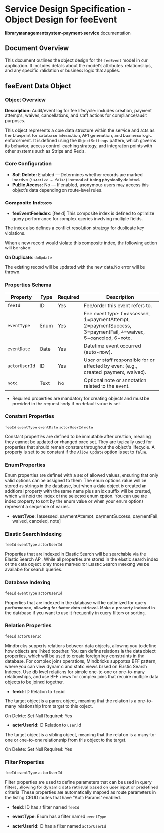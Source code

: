 # Service Design Specification - Object Design for feeEvent

**librarymanagementsystem-payment-service** documentation

## Document Overview

This document outlines the object design for the `feeEvent` model in our application. It includes details about the model's attributes, relationships, and any specific validation or business logic that applies.

## feeEvent Data Object

### Object Overview

**Description:** Audit/event log for fee lifecycle: includes creation, payment attempts, waives, cancellations, and staff actions for compliance/audit purposes.

This object represents a core data structure within the service and acts as the blueprint for database interaction, API generation, and business logic enforcement.
It is defined using the `ObjectSettings` pattern, which governs its behavior, access control, caching strategy, and integration points with other systems such as Stripe and Redis.

### Core Configuration

- **Soft Delete:** Enabled — Determines whether records are marked inactive (`isActive = false`) instead of being physically deleted.
- **Public Access:** No — If enabled, anonymous users may access this object’s data depending on route-level rules.

### Composite Indexes

- **feeEventFeeIndex**: [feeId]
  This composite index is defined to optimize query performance for complex queries involving multiple fields.

The index also defines a conflict resolution strategy for duplicate key violations.

When a new record would violate this composite index, the following action will be taken:

**On Duplicate**: `doUpdate`

The existing record will be updated with the new data.No error will be thrown.

### Properties Schema

| Property      | Type | Required | Description                                                                                                  |
| ------------- | ---- | -------- | ------------------------------------------------------------------------------------------------------------ |
| `feeId`       | ID   | Yes      | Fee/order this event refers to.                                                                              |
| `eventType`   | Enum | Yes      | Fee event type: 0=assessed, 1=paymentAttempt, 2=paymentSuccess, 3=paymentFail, 4=waived, 5=canceled, 6=note. |
| `eventDate`   | Date | Yes      | Datetime event occurred (auto-now).                                                                          |
| `actorUserId` | ID   | Yes      | User or staff responsible for or affected by event (e.g., created, payment, waived).                         |
| `note`        | Text | No       | Optional note or annotation related to the event.                                                            |

- Required properties are mandatory for creating objects and must be provided in the request body if no default value is set.

### Constant Properties

`feeId` `eventType` `eventDate` `actorUserId` `note`

Constant properties are defined to be immutable after creation, meaning they cannot be updated or changed once set. They are typically used for properties that should remain constant throughout the object's lifecycle.
A property is set to be constant if the `Allow Update` option is set to `false`.

### Enum Properties

Enum properties are defined with a set of allowed values, ensuring that only valid options can be assigned to them.
The enum options value will be stored as strings in the database,
but when a data object is created an addtional property with the same name plus an idx suffix will be created, which will hold the index of the selected enum option.
You can use the index property to sort by the enum value or when your enum options represent a sequence of values.

- **eventType**: [assessed, paymentAttempt, paymentSuccess, paymentFail, waived, canceled, note]

### Elastic Search Indexing

`feeId` `eventType` `actorUserId`

Properties that are indexed in Elastic Search will be searchable via the Elastic Search API.
While all properties are stored in the elastic search index of the data object, only those marked for Elastic Search indexing will be available for search queries.

### Database Indexing

`feeId` `eventType` `actorUserId`

Properties that are indexed in the database will be optimized for query performance, allowing for faster data retrieval.
Make a property indexed in the database if you want to use it frequently in query filters or sorting.

### Relation Properties

`feeId` `actorUserId`

Mindbricks supports relations between data objects, allowing you to define how objects are linked together.
You can define relations in the data object properties, which will be used to create foreign key constraints in the database.
For complex joins operations, Mindbricks supportsa BFF pattern, where you can view dynamic and static views based on Elastic Search Indexes.
Use db level relations for simple one-to-one or one-to-many relationships, and use BFF views for complex joins that require multiple data objects to be joined together.

- **feeId**: ID
  Relation to `fee`.id

The target object is a parent object, meaning that the relation is a one-to-many relationship from target to this object.

On Delete: Set Null
Required: Yes

- **actorUserId**: ID
  Relation to `user`.id

The target object is a sibling object, meaning that the relation is a many-to-one or one-to-one relationship from this object to the target.

On Delete: Set Null
Required: Yes

### Filter Properties

`feeId` `eventType` `actorUserId`

Filter properties are used to define parameters that can be used in query filters, allowing for dynamic data retrieval based on user input or predefined criteria.
These properties are automatically mapped as route parameters in the listing CRUD routes that have "Auto Params" enabled.

- **feeId**: ID has a filter named `feeId`

- **eventType**: Enum has a filter named `eventType`

- **actorUserId**: ID has a filter named `actorUserId`
